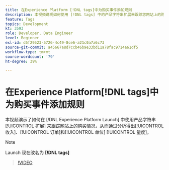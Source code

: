 ```yaml
---
title: 在Experience Platform [!DNL tags]中为购买事件添加规则
description: 本视频说明如何使用 [!DNL tags] 中的产品字符串扩展来跟踪您网站上的购买情况，从而通过分析得出收入、订单和单位量度。
feature: Tags
topics: Development
kt: 3593
role: Developer, Data Engineer
level: Beginner
exl-id: d5f29523-5726-4c49-8ce6-a21c0a7a6c73
source-git-commit: a45667a8d7ccb46b9e33bd11a78fac9714a61df5
workflow-type: tm+mt
source-wordcount: '79'
ht-degree: 39%

---
```


# 在Experience Platform[!DNL tags]中为购买事件添加规则

本视频演示了如何在 [!DNL Experience Platform Launch] 中使用产品字符串 [!UICONTROL 扩展] 来跟踪网站上的购买情况，从而通过分析得出[!UICONTROL 收入]、[!UICONTROL 订单]和[!UICONTROL 单位] [!UICONTROL 量度]。

>[!NOTE]
>
> Launch 现在改名为 **[!DNL tags]**

>[!VIDEO](https://video.tv.adobe.com/v/31207/?quality=12&learn=on&captions=chi_hans)
